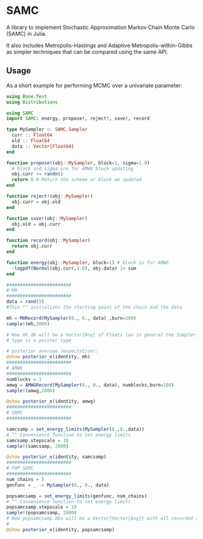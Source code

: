 # SAMC

A library to implement Stochastic Approximation Markov Chain Monte Carlo (SAMC) 
in Julia. 

It also includes Metropolis-Hastings and Adaptive Metropolis-within-Gibbs as 
simpler techniques that can be compared using the same API.

## Usage
As a short example for performing MCMC over a univariate parameter:

```julia
using Base.Test
using Distributions

using SAMC
import SAMC: energy, propose!, reject!, save!, record

type MySampler <: SAMC.Sampler
  curr :: Float64
  old :: Float64
  data :: Vector{Float64}
end

function propose!(obj::MySampler, block=1, sigma=1.0)
  # block and sigma are for AMWG block updating
  obj.curr += randn()
  return 0 # Return the scheme or block we updated
end

function reject!(obj::MySampler)
  obj.curr = obj.old
end

function save!(obj::MySampler)
  obj.old = obj.curr
end

function record(obj::MySampler)
  return obj.curr
end

function energy(obj::MySampler, block=1) # block is for AMWG
  -logpdf(Normal(obj.curr,1.0), obj.data) |> sum
end

########################
# MH
########################
data = rand(5)
#This ^^ initializes the starting point of the chain and the data

mh = MHRecord(MySampler(0., 0., data) ,burn=100)
sample!(mh,2000)

# Now mh.db will be a Vector{Any} of Floats (as in general the Sampler.curr
# type is a pointer type

# posterior average (expectation):
@show posterior_e(identity, mh)
########################
# AMWG
########################
numblocks = 1
amwg = AMWGRecord(MySampler(0., 0., data), numblocks,burn=100)
sample!(amwg,2000)

@show posterior_e(identity, amwg)
########################
# SAMC
########################

samcsamp = set_energy_limits(MySampler(0.,0.,data))
# ^^ Convenience function to set energy limits
samcsamp.stepscale = 10
sample!(samcsamp, 2000)

@show posterior_e(identity, samcsamp)
########################
# POP SAMC
########################
num_chains = 5
genfunc = _ -> MySampler(0., 0., data)

popsamcsamp = set_energy_limits(genfunc, num_chains)
# ^^ Convenience function to set energy limits
popsamcsamp.stepscale = 10
sample!(popsamcsamp, 2000)
# Now popsamcsamp.dbs will be a Vector{Vector{Any}} with all recorded samples
#
@show posterior_e(identity, popsamcsamp)
```
